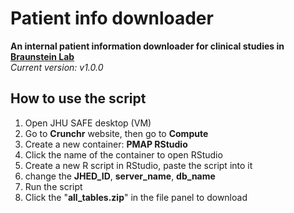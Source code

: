 # Patient info downloader
**An internal patient information downloader for clinical studies in [Braunstein Lab](https://www.braunstein.team/)**  
*Current version: v1.0.0*

## How to use the script
1. Open JHU SAFE desktop (VM)
2. Go to **Crunchr** website, then go to **Compute**
3. Create a new container: **PMAP RStudio**
4. Click the name of the container to open RStudio
5. Create a new R script in RStudio, paste the script into it
6. change the **JHED_ID**, **server_name**, **db_name**
7. Run the script
8. Click the "**all_tables.zip**" in the file panel to download
